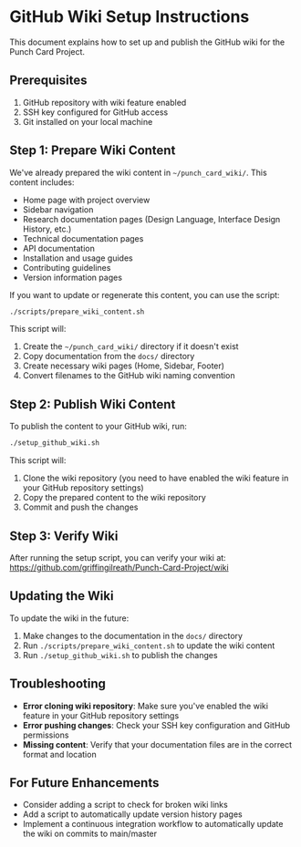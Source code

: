 # GitHub Wiki Setup Instructions

This document explains how to set up and publish the GitHub wiki for the Punch Card Project.

## Prerequisites

1. GitHub repository with wiki feature enabled
2. SSH key configured for GitHub access
3. Git installed on your local machine

## Step 1: Prepare Wiki Content

We've already prepared the wiki content in `~/punch_card_wiki/`. This content includes:

- Home page with project overview
- Sidebar navigation
- Research documentation pages (Design Language, Interface Design History, etc.)
- Technical documentation pages
- API documentation
- Installation and usage guides
- Contributing guidelines
- Version information pages

If you want to update or regenerate this content, you can use the script:

```bash
./scripts/prepare_wiki_content.sh
```

This script will:
1. Create the `~/punch_card_wiki/` directory if it doesn't exist
2. Copy documentation from the `docs/` directory
3. Create necessary wiki pages (Home, Sidebar, Footer)
4. Convert filenames to the GitHub wiki naming convention

## Step 2: Publish Wiki Content

To publish the content to your GitHub wiki, run:

```bash
./setup_github_wiki.sh
```

This script will:
1. Clone the wiki repository (you need to have enabled the wiki feature in your GitHub repository settings)
2. Copy the prepared content to the wiki repository
3. Commit and push the changes

## Step 3: Verify Wiki

After running the setup script, you can verify your wiki at:
https://github.com/griffingilreath/Punch-Card-Project/wiki

## Updating the Wiki

To update the wiki in the future:

1. Make changes to the documentation in the `docs/` directory
2. Run `./scripts/prepare_wiki_content.sh` to update the wiki content
3. Run `./setup_github_wiki.sh` to publish the changes

## Troubleshooting

- **Error cloning wiki repository**: Make sure you've enabled the wiki feature in your GitHub repository settings
- **Error pushing changes**: Check your SSH key configuration and GitHub permissions
- **Missing content**: Verify that your documentation files are in the correct format and location

## For Future Enhancements

- Consider adding a script to check for broken wiki links
- Add a script to automatically update version history pages
- Implement a continuous integration workflow to automatically update the wiki on commits to main/master 